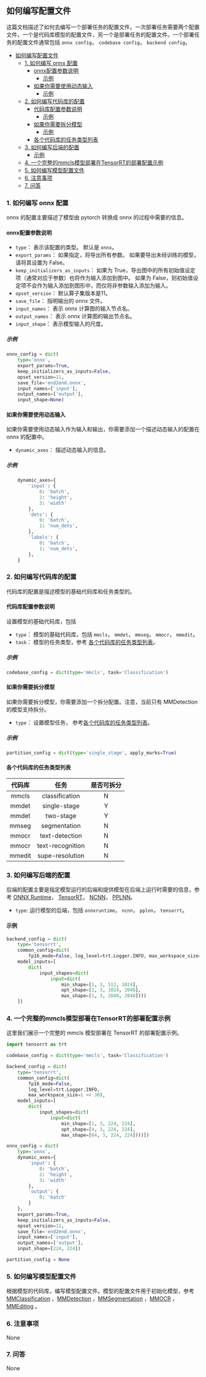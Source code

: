 ## 如何编写配置文件

这篇文档描述了如何去编写一个部署任务的配置文件。一次部署任务需要两个配置文件，一个是代码库模型的配置文件，另一个是部署任务的配置文件。一个部署任务的配置文件通常包括 `onnx config`， `codebase config`， `backend config`。

<!-- TOC -->

- [如何编写配置文件](#如何编写配置文件)
  - [1. 如何编写 onnx 配置](#1-如何编写-onnx-配置)
    - [onnx配置参数说明](#onnx配置参数说明)
      - [示例](#示例)
    - [如果你需要使用动态输入](#如果你需要使用动态输入)
      - [示例](#示例-1)
  - [2. 如何编写代码库的配置](#2-如何编写代码库的配置)
    - [代码库配置参数说明](#代码库配置参数说明)
      - [示例](#示例-2)
    - [如果你需要拆分模型](#如果你需要拆分模型)
      - [示例](#示例-3)
    - [各个代码库的任务类型列表](#各个代码库的任务类型列表)
  - [3. 如何编写后端的配置](#3-如何编写后端的配置)
    - [示例](#示例-4)
  - [4. 一个完整的mmcls模型部署在TensorRT的部署配置示例](#4-一个完整的mmcls模型部署在tensorrt的部署配置示例)
  - [5. 如何编写模型配置文件](#5-如何编写模型配置文件)
  - [6. 注意事项](#6-注意事项)
  - [7. 问答](#7-问答)

<!-- TOC -->

### 1. 如何编写 onnx 配置

onnx 的配置主要描述了模型由 pytorch 转换成 onnx 的过程中需要的信息。

#### onnx配置参数说明

- `type`： 表示该配置的类型。 默认是 `onnx`。
- `export_params`： 如果指定，将导出所有参数。 如果要导出未经训练的模型，请将其设置为 False。
- `keep_initializers_as_inputs`： 如果为 True，导出图中的所有初始值设定项（通常对应于参数）也将作为输入添加到图中。 如果为 False，则初始值设定项不会作为输入添加到图形中，而仅将非参数输入添加为输入。
- `opset_version`： 默认算子集版本是11。
- `save_file`： 指明输出的 onnx 文件。
- `input_names`： 表示 onnx 计算图的输入节点名。
- `output_names`： 表示 onnx 计算图的输出节点名。
- `input_shape`： 表示模型输入的尺度。

##### 示例

```python
onnx_config = dict(
    type='onnx',
    export_params=True,
    keep_initializers_as_inputs=False,
    opset_version=11,
    save_file='end2end.onnx',
    input_names=['input'],
    output_names=['output'],
    input_shape=None)
```

#### 如果你需要使用动态输入

如果你需要使用动态输入作为输入和输出，你需要添加一个描述动态输入的配置在 onnx 的配置中。

- `dynamic_axes`： 描述动态输入的信息。

##### 示例

```python
    dynamic_axes={
        'input': {
            0: 'batch',
            2: 'height',
            3: 'width'
        },
        'dets': {
            0: 'batch',
            1: 'num_dets',
        },
        'labels': {
            0: 'batch',
            1: 'num_dets',
        },
    }
```

### 2. 如何编写代码库的配置

代码库的配置是描述模型的基础代码库和任务类型的。

#### 代码库配置参数说明

设置模型的基础代码库，包括

- `type`： 模型的基础代码库，包括 `mmcls`， `mmdet`， `mmseg`， `mmocr`， `mmedit`。
- `task`： 模型的任务类型，参考 [各个代码库的任务类型列表](#各个代码库的任务类型列表)。

##### 示例

```python
codebase_config = dict(type='mmcls', task='Classification')
```

#### 如果你需要拆分模型

如果你需要拆分模型，你需要添加一个拆分配置。注意，当前只有 MMDetection 的模型支持拆分。

- `type`： 设置模型任务， 参考[各个代码库的任务类型列表](#各个代码库的任务类型列表)。

##### 示例

```python
partition_config = dict(type='single_stage', apply_marks=True)
```

#### 各个代码库的任务类型列表

|      代码库       |        任务       | 是否可拆分  |
| :--------------: | :--------------: | :-------: |
| mmcls            | classification   |     N     |
| mmdet            | single-stage     |     Y     |
| mmdet            | two-stage        |     Y     |
| mmseg            | segmentation     |     N     |
| mmocr            | text-detection   |     N     |
| mmocr            | text-recognition |     N     |
| mmedit           | supe-resolution  |     N     |

### 3. 如何编写后端的配置

后端的配置主要是指定模型运行的后端和提供模型在后端上运行时需要的信息，参考 [ONNX Runtime](../backends/onnxruntime.md)，  [TensorRT](../backends/tensorrt.md)，  [NCNN](../backends/ncnn.md)，  [PPLNN](../backends/pplnn.md)。

- `type`: 运行模型的后端，包括 `onnxruntime`， `ncnn`， `pplnn`， `tensorrt`。

#### 示例

```python
backend_config = dict(
    type='tensorrt',
    common_config=dict(
        fp16_mode=False, log_level=trt.Logger.INFO, max_workspace_size=1 << 30)
    model_inputs=[
        dict(
            input_shapes=dict(
                input=dict(
                    min_shape=[1, 3, 512, 1024],
                    opt_shape=[1, 3, 1024, 2048],
                    max_shape=[1, 3, 2048, 2048])))
    ])
```

### 4. 一个完整的mmcls模型部署在TensorRT的部署配置示例

这里我们展示一个完整的 mmcls 模型部署在 TensorRT 的部署配置示例。

```python
import tensorrt as trt

codebase_config = dict(type='mmcls', task='Classification')

backend_config = dict(
    type='tensorrt',
    common_config=dict(
        fp16_mode=False,
        log_level=trt.Logger.INFO,
        max_workspace_size=1 << 30),
    model_inputs=[
        dict(
            input_shapes=dict(
                input=dict(
                    min_shape=[1, 3, 224, 224],
                    opt_shape=[4, 3, 224, 224],
                    max_shape=[64, 3, 224, 224])))])

onnx_config = dict(
    type='onnx',
    dynamic_axes={
        'input': {
            0: 'batch',
            2: 'height',
            3: 'width'
        },
        'output': {
            0: 'batch'
        }
    },
    export_params=True,
    keep_initializers_as_inputs=False,
    opset_version=11,
    save_file='end2end.onnx',
    input_names=['input'],
    output_names=['output'],
    input_shape=[224, 224])

partition_config = None
```

### 5. 如何编写模型配置文件

根据模型的代码库，编写模型配置文件。模型的配置文件用于初始化模型，参考 [MMClassification](https://github.com/open-mmlab/mmclassification/blob/master/docs_zh-CN/tutorials/config.md) ，[MMDetection](https://github.com/open-mmlab/mmdetection/blob/master/docs_zh-CN/tutorials/config.md) ，[MMSegmentation](https://github.com/open-mmlab/mmsegmentation/blob/master/docs_zh-CN/tutorials/config.md) ，[MMOCR](https://github.com/open-mmlab/mmocr/tree/main/configs) ，[MMEditing](https://github.com/open-mmlab/mmediting/blob/master/docs_zh-CN/config.md) 。

### 6. 注意事项

None

### 7. 问答

None

